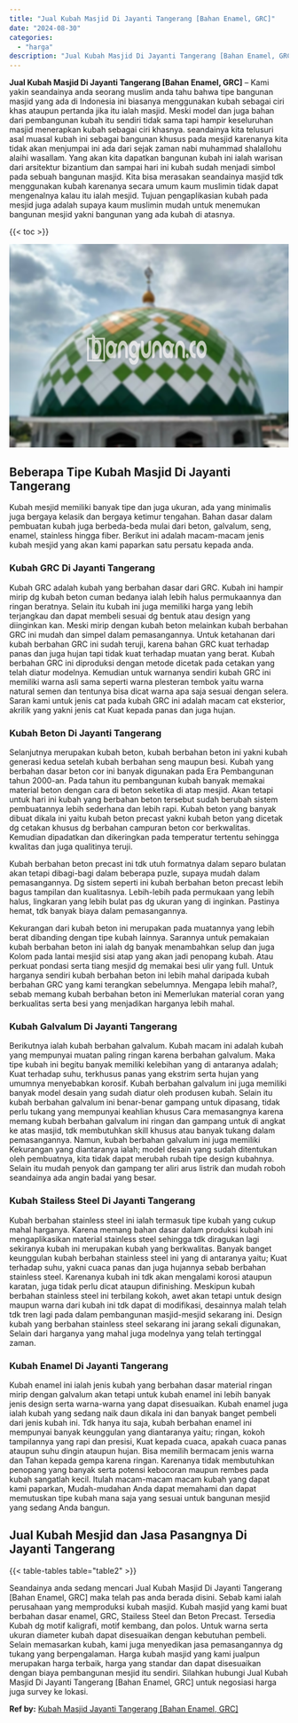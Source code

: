 ```yaml
---
title: "Jual Kubah Masjid Di Jayanti Tangerang [Bahan Enamel, GRC]"
date: "2024-08-30"
categories: 
  - "harga"
description: "Jual Kubah Masjid Di Jayanti Tangerang [Bahan Enamel, GRC]. Seandainya anda sedang mencari Jual Kubah Masjid Di Jayanti Tangerang [Bahan Enamel, GRC] maka..."
---
```


**Jual Kubah Masjid Di Jayanti Tangerang \[Bahan Enamel, GRC\]** – Kami yakin seandainya anda seorang muslim anda tahu bahwa tipe bangunan masjid yang ada di Indonesia ini biasanya menggunakan kubah sebagai ciri khas ataupun pertanda jika itu ialah masjid. Meski model dan juga bahan dari pembangunan kubah itu sendiri tidak sama tapi hampir keseluruhan masjid menerapkan kubah sebagai ciri khasnya. seandainya kita telusuri asal muasal kubah ini sebagai bangunan khusus pada mesjid karenanya kita tidak akan menjumpai ini ada dari sejak zaman nabi muhammad shalallohu alaihi wasallam. Yang akan kita dapatkan bangunan kubah ini ialah warisan dari arsitektur bizantium dan sampai hari ini kubah sudah menjadi simbol pada sebuah bangunan masjid. Kita bisa merasakan seandainya masjid tdk menggunakan kubah karenanya secara umum kaum muslimin tidak dapat mengenalnya kalau itu ialah mesjid. Tujuan pengaplikasian kubah pada mesjid juga adalah supaya kaum muslimin mudah untuk menemukan bangunan mesjid yakni bangunan yang ada kubah di atasnya.

{{< toc >}}

![Jual Kubah Masjid Di Jayanti Tangerang [Bahan Enamel, GRC]](/images/jual-kubah-masjid-20.png)

## Beberapa Tipe Kubah Masjid Di Jayanti Tangerang

Kubah mesjid memiliki banyak tipe dan juga ukuran, ada yang minimalis juga bergaya kelasik dan bergaya ketimur tengahan. Bahan dasar dalam pembuatan kubah juga berbeda-beda mulai dari beton, galvalum, seng, enamel, stainless hingga fiber. Berikut ini adalah macam-macam jenis kubah mesjid yang akan kami paparkan satu persatu kepada anda.

### Kubah GRC Di Jayanti Tangerang

Kubah GRC adalah kubah yang berbahan dasar dari GRC. Kubah ini hampir mirip dg kubah beton cuman bedanya ialah lebih halus permukaannya dan ringan beratnya. Selain itu kubah ini juga memiliki harga yang lebih terjangkau dan dapat membeli sesuai dg bentuk atau design yang diinginkan kan. Meski mirip dengan kubah beton melainkan kubah berbahan GRC ini mudah dan simpel dalam pemasangannya. Untuk ketahanan dari kubah berbahan GRC ini sudah teruji, karena bahan GRC kuat terhadap panas dan juga hujan tapi tidak kuat terhadap muatan yang berat. Kubah berbahan GRC ini diproduksi dengan metode dicetak pada cetakan yang telah diatur modelnya. Kemudian untuk warnanya sendiri kubah GRC ini memiliki warna asli sama seperti warna plesteran tembok yaitu warna natural semen dan tentunya bisa dicat warna apa saja sesuai dengan selera. Saran kami untuk jenis cat pada kubah GRC ini adalah macam cat eksterior, akrilik yang yakni jenis cat Kuat kepada panas dan juga hujan.

### Kubah Beton Di Jayanti Tangerang

Selanjutnya merupakan kubah beton, kubah berbahan beton ini yakni kubah generasi kedua setelah kubah berbahan seng maupun besi. Kubah yang berbahan dasar beton cor ini banyak digunakan pada Era Pembangunan tahun 2000-an. Pada tahun itu pembangunan kubah banyak memakai material beton dengan cara di beton seketika di atap mesjid. Akan tetapi untuk hari ini kubah yang berbahan beton tersebut sudah berubah sistem pembuatannya lebih sederhana dan lebih rapi. Kubah beton yang banyak dibuat dikala ini yaitu kubah beton precast yakni kubah beton yang dicetak dg cetakan khusus dg berbahan campuran beton cor berkwalitas. Kemudian dipadatkan dan dikeringkan pada temperatur tertentu sehingga kwalitas dan juga qualitinya teruji.

Kubah berbahan beton precast ini tdk utuh formatnya dalam separo bulatan akan tetapi dibagi-bagi dalam beberapa puzle, supaya mudah dalam pemasangannya. Dg sistem seperti ini kubah berbahan beton precast lebih bagus tampilan dan kualitasnya. Lebih-lebih pada permukaan yang lebih halus, lingkaran yang lebih bulat pas dg ukuran yang di inginkan. Pastinya hemat, tdk banyak biaya dalam pemasangannya.

Kekurangan dari kubah beton ini merupakan pada muatannya yang lebih berat dibanding dengan tipe kubah lainnya. Sarannya untuk pemakaian kubah berbahan beton ini ialah dg banyak menambahkan selup dan juga Kolom pada lantai mesjid sisi atap yang akan jadi penopang kubah. Atau perkuat pondasi serta tiang mesjid dg memakai besi ulir yang full. Untuk harganya sendiri kubah berbahan beton ini lebih mahal daripada kubah berbahan GRC yang kami terangkan sebelumnya. Mengapa lebih mahal?, sebab memang kubah berbahan beton ini Memerlukan material coran yang berkualitas serta besi yang menjadikan harganya lebih mahal.

### Kubah Galvalum Di Jayanti Tangerang

Berikutnya ialah kubah berbahan galvalum. Kubah macam ini adalah kubah yang mempunyai muatan paling ringan karena berbahan galvalum. Maka tipe kubah ini begitu banyak memiliki kelebihan yang di antaranya adalah; Kuat terhadap suhu, terkhusus panas yang ekstrim serta hujan yang umumnya menyebabkan korosif. Kubah berbahan galvalum ini juga memiliki banyak model desain yang sudah diatur oleh produsen kubah. Selain itu kubah berbahan galvalum ini benar-benar gampang untuk dipasang, tidak perlu tukang yang mempunyai keahlian khusus Cara memasangnya karena memang kubah berbahan galvalum ini ringan dan gampang untuk di angkat ke atas masjid, tdk membutuhkan skill khusus atau banyak tukang dalam pemasangannya. Namun, kubah berbahan galvalum ini juga memiliki Kekurangan yang diantaranya ialah; model desain yang sudah ditentukan oleh pembuatnya, kita tidak dapat merubah rubah tipe design kubahnya. Selain itu mudah penyok dan gampang ter aliri arus listrik dan mudah roboh seandainya ada angin badai yang besar.

### Kubah Stailess Steel Di Jayanti Tangerang

Kubah berbahan stainless steel ini ialah termasuk tipe kubah yang cukup mahal harganya. Karena memang bahan dasar dalam produksi kubah ini mengaplikasikan material stainless steel sehingga tdk diragukan lagi sekiranya kubah ini merupakan kubah yang berkwalitas. Banyak banget keunggulan kubah berbahan stainless steel ini yang di antaranya yaitu; Kuat terhadap suhu, yakni cuaca panas dan juga hujannya sebab berbahan stainless steel. Karenanya kubah ini tdk akan mengalami korosi ataupun karatan, juga tidak perlu dicat ataupun difinishing. Meskipun kubah berbahan stainless steel ini terbilang kokoh, awet akan tetapi untuk design maupun warna dari kubah ini tdk dapat di modifikasi, desainnya malah telah tdk tren lagi pada dalam pembangunan masjid-mesjid sekarang ini. Design kubah yang berbahan stainless steel sekarang ini jarang sekali digunakan, Selain dari harganya yang mahal juga modelnya yang telah tertinggal zaman.

### Kubah Enamel Di Jayanti Tangerang

Kubah enamel ini ialah jenis kubah yang berbahan dasar material ringan mirip dengan galvalum akan tetapi untuk kubah enamel ini lebih banyak jenis design serta warna-warna yang dapat disesuaikan. Kubah enamel juga ialah kubah yang sedang naik daun dikala ini dan banyak banget pembeli dari jenis kubah ini. Tdk hanya itu saja, kubah berbahan enamel ini mempunyai banyak keunggulan yang diantaranya yaitu; ringan, kokoh tampilannya yang rapi dan presisi, Kuat kepada cuaca, apakah cuaca panas ataupun suhu dingin ataupun hujan. Bisa memilih bermacam jenis warna dan Tahan kepada gempa karena ringan. Karenanya tidak membutuhkan penopang yang banyak serta potensi kebocoran maupun rembes pada kubah sangatlah kecil. Itulah macam-macam macam kubah yang dapat kami paparkan, Mudah-mudahan Anda dapat memahami dan dapat memutuskan tipe kubah mana saja yang sesuai untuk bangunan mesjid yang sedang Anda bangun.

## Jual Kubah Mesjid dan Jasa Pasangnya Di Jayanti Tangerang

{{< table-tables table="table2" >}}

Seandainya anda sedang mencari Jual Kubah Masjid Di Jayanti Tangerang \[Bahan Enamel, GRC\] maka telah pas anda berada disini. Sebab kami ialah perusahaan yang memproduksi kubah masjid. Kubah masjid yang kami buat berbahan dasar enamel, GRC, Stailess Steel dan Beton Precast. Tersedia Kubah dg motif kaligrafi, motif kembang, dan polos. Untuk warna serta ukuran diameter kubah dapat disesuaikan dengan kebutuhan pembeli. Selain memasarkan kubah, kami juga menyedikan jasa pemasangannya dg tukang yang berpengalaman. Harga kubah masjid yang kami jualpun merupakan harga terbaik, harga yang standar dan dapat disesuaikan dengan biaya pembangunan mesjid itu sendiri. Silahkan hubungi Jual Kubah Masjid Di Jayanti Tangerang \[Bahan Enamel, GRC\] untuk negosiasi harga juga survey ke lokasi.

**Ref by:** [Kubah Masjid Jayanti Tangerang [Bahan Enamel, GRC]](https://id.wikipedia.org/wiki/Kubah)
